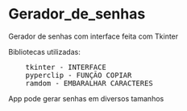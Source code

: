 # Gerador_de_senhas
Gerador de senhas com interface feita com Tkinter

Bibliotecas utilizadas:
<pre>
    <span style="font-weight: 400">tkinter - INTERFACE</span>
    <span style="font-weight: 400">pyperclip - FUNÇÃO COPIAR</span>
    <span style="font-weight: 400">ramdom - EMBARALHAR CARACTERES</span>
</pre>    
App pode gerar senhas em diversos tamanhos
